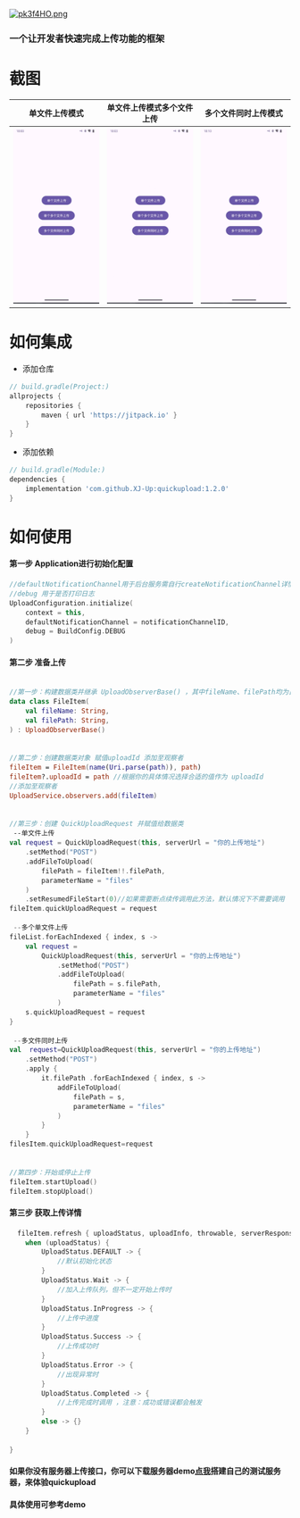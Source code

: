 [![pk3f4HO.png](https://s21.ax1x.com/2024/05/30/pk3f4HO.png)](https://imgse.com/i/pk3f4HO)

### 一个让开发者快速完成上传功能的框架

# 截图

| 单文件上传模式                                                                                      | 单文件上传模式多个文件上传                                                                                      | 多个文件同时上传模式                                                                                        |
|----------------------------------------------------------------------------------------------|----------------------------------------------------------------------------------------------------|---------------------------------------------------------------------------------------------------|
| ![单文件上传模式](https://github.com/XJ-Up/quickupload/blob/main/pictureresources/one.gif?raw=true) | ![单文件上传模式多个文件上传](https://github.com/XJ-Up/quickupload/blob/main/pictureresources/two.gif?raw=true) | ![多个文件同时上传模式](https://github.com/XJ-Up/quickupload/blob/main/pictureresources/three.gif?raw=true) |

# 如何集成

- 添加仓库

```groovy
// build.gradle(Project:)
allprojects {
    repositories {
        maven { url 'https://jitpack.io' }
    }
}
```

- 添加依赖

```groovy
// build.gradle(Module:)
dependencies {
    implementation 'com.github.XJ-Up:quickupload:1.2.0'
}
```

# 如何使用

#### 第一步 Application进行初始化配置

```kotlin
//defaultNotificationChannel用于后台服务需自行createNotificationChannel详情见demo
//debug 用于是否打印日志
UploadConfiguration.initialize(
    context = this,
    defaultNotificationChannel = notificationChannelID,
    debug = BuildConfig.DEBUG
)
```

#### 第二步 准备上传

```kotlin

//第一步：构建数据类并继承 UploadObserverBase() ，其中fileName、filePath均为自定义内容
data class FileItem(
    val fileName: String,
    val filePath: String,
) : UploadObserverBase()


//第二步：创建数据类对象 赋值uploadId 添加至观察者
fileItem = FileItem(name(Uri.parse(path)), path)
fileItem?.uploadId = path //根据你的具体情况选择合适的值作为 uploadId
//添加至观察者
UploadService.observers.add(fileItem)


//第三步：创建 QuickUploadRequest 并赋值给数据类
 --单文件上传
val request = QuickUploadRequest(this, serverUrl = "你的上传地址")
    .setMethod("POST")
    .addFileToUpload(
        filePath = fileItem!!.filePath,
        parameterName = "files"
    )
    .setResumedFileStart(0)//如果需要断点续传调用此方法，默认情况下不需要调用
fileItem.quickUploadRequest = request

 --多个单文件上传
fileList.forEachIndexed { index, s ->
    val request =
        QuickUploadRequest(this, serverUrl = "你的上传地址")
            .setMethod("POST")
            .addFileToUpload(
                filePath = s.filePath,
                parameterName = "files"
            )
    s.quickUploadRequest = request
}

 --多文件同时上传
val  request=QuickUploadRequest(this, serverUrl = "你的上传地址")
    .setMethod("POST")
    .apply {
        it.filePath .forEachIndexed { index, s ->
            addFileToUpload(
                filePath = s,
                parameterName = "files"
            )
        }
    }
filesItem.quickUploadRequest=request


//第四步：开始或停止上传
fileItem.startUpload()
fileItem.stopUpload()
```

#### 第三步 获取上传详情

```kotlin
  fileItem.refresh { uploadStatus, uploadInfo, throwable, serverResponse ->
    when (uploadStatus) {
        UploadStatus.DEFAULT -> {
            //默认初始化状态
        }
        UploadStatus.Wait -> {
            //加入上传队列，但不一定开始上传时
        }
        UploadStatus.InProgress -> {
            //上传中进度
        }
        UploadStatus.Success -> {
            //上传成功时
        }
        UploadStatus.Error -> {
            //出现异常时
        }
        UploadStatus.Completed -> {
            //上传完成时调用 ，注意：成功或错误都会触发
        }
        else -> {}
    }

}
```
#### 如果你没有服务器上传接口，你可以下载服务器demo[点我](https://github.com/XJ-Up/TestServer)搭建自己的测试服务器，来体验quickupload
#### 具体使用可参考demo

